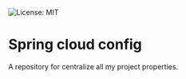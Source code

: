 ![License: MIT](https://img.shields.io/badge/License-MIT-blue.svg)

# Spring cloud config
A repository for centralize all my project properties.
